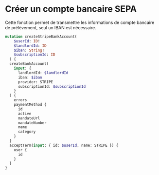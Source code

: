 # Créer un compte bancaire SEPA

Cette fonction permet de transmettre les informations de compte bancaire de prélèvement, seul un IBAN est nécessaire.

```graphql
mutation createStripeBankAccount(
    $userId: ID!
    $landlordId: ID
    $iban: String!
    $subscriptionId: ID
  ) {
  createBankAccount(
    input: {
      landlordId: $landlordId
      iban: $iban
      provider: STRIPE
      subscriptionId: $subscriptionId
    }
  ) {
    errors
    paymentMethod {
      id
      active
      mandateUrl
      mandateNumber
      name
      category
    }
  }
  acceptTerm(input: { id: $userId, name: STRIPE }) {
    user {
      id
    }
  }
}
```
